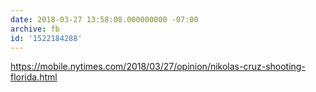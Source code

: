 ```yaml
---
date: 2018-03-27 13:58:08.000000000 -07:00
archive: fb
id: '1522184288'
---
```


https://mobile.nytimes.com/2018/03/27/opinion/nikolas-cruz-shooting-florida.html
